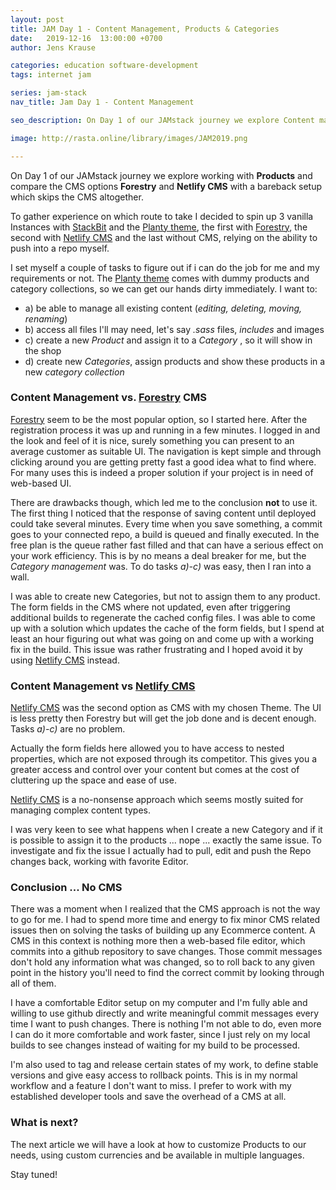 ```yaml
---
layout: post
title: JAM Day 1 - Content Management, Products & Categories
date:   2019-12-16  13:00:00 +0700
author: Jens Krause

categories: education software-development
tags: internet jam

series: jam-stack
nav_title: Jam Day 1 - Content Management

seo_description: On Day 1 of our JAMstack journey we explore Content management vs. CMS in detail 

image: http://rasta.online/library/images/JAM2019.png

---
```


 On Day 1 of our JAMstack journey we explore working with **Products** and compare the CMS options **Forestry** and **Netlify CMS** with a bareback setup which skips the CMS altogether.

<!--more-->
[Forestry]: https://forestry.io/ "Static Content CMS"
[Netlify CMS]: https://www.netlifycms.org/ "Static Content CMS"
[StackBit]: https://www.stackbit.com/ "Bundles your JAM Stack"
[Planty theme]: https://github.com/snipcart/stackbit-theme-planty/ "Planty theme on github"

To gather experience on which route to take I decided to spin up 3 vanilla Instances with [StackBit] and the [Planty theme], the first with [Forestry], the second with [Netlify CMS] and the last without CMS, relying on the ability to push into a repo myself.

I set myself a couple of tasks to figure out if i can do the job for me and my requirements or not. The [Planty theme] comes with dummy products and category collections, so we can get our hands dirty immediately.
I want to:
- a) be able to manage all existing content (_editing, deleting, moving, renaming_)
- b) access all files I'll may need, let's say _.sass_ files, _includes_ and images
- c) create a new _Product_ and assign it to a _Category_ , so it will show in the shop
- d) create new _Categories_, assign products and show these products in a new _category collection_ 

### Content Management vs. [Forestry] CMS

[Forestry] seem to be the most popular option, so I started here. After the registration process it was up and running in a few minutes. I logged in and the look and feel of it is nice, surely something you can present to an average customer as suitable UI. The navigation is kept simple and through clicking around you are getting pretty fast a good idea what to find where. For many uses this is indeed a proper solution if your project is in need of web-based UI.

There are drawbacks though, which led me to the conclusion **not** to use it. The first thing I noticed that the response of saving content until deployed could take several minutes. Every time when you save something, a commit goes to your connected repo, a build is queued and finally executed. In the free plan is the queue rather fast filled and that can have a serious effect on your work efficiency. This is by no means a deal breaker for me, but the _Category management_ was. To do tasks _a)-c)_ was easy, then I ran into a wall. 

I was able to create new Categories, but not to assign them to any product. The form fields in the CMS where not updated, even after triggering additional builds to regenerate the cached config files. I was able to come up with a solution which updates the cache of the form fields, but I spend at least an hour figuring out what was going on and come up with a working fix in the build. This issue was rather frustrating and I hoped avoid it by using [Netlify CMS] instead. 

### Content Management vs [Netlify CMS]

[Netlify CMS] was the second option as CMS with my chosen Theme. The UI is less pretty then Forestry but will get the job done and is decent enough. Tasks _a)-c)_ are no problem.

Actually the form fields here allowed you to have access to nested properties, which are not exposed through its competitor. This gives you a greater access and control over your content but comes at the cost of cluttering up the space and ease of use. 

[Netlify CMS] is a no-nonsense approach which seems mostly suited for managing complex content types.

I was very keen to see what happens when I create a new Category and if it is possible to assign it to the products ... nope ... exactly the same issue. To investigate and fix the issue I actually had to pull, edit and push the Repo changes back, working with favorite Editor. 

### Conclusion ... No CMS

There was a moment when I realized that the CMS approach is not the way to go for me. I had to spend more time and energy to fix minor CMS related issues then on solving the tasks of building up any Ecommerce content. A CMS in this context is nothing more then a web-based file editor, which commits into a github repository to save changes. Those commit messages don't hold any information what was changed, so to roll back to any given point in the history you'll need to find the correct commit by looking through all of them.

I have a comfortable Editor setup on my computer and I'm fully able and willing to use github directly and write meaningful commit messages every time I want to push changes. There is nothing I'm not able to do, even more I can do it more comfortable and work faster, since I just rely on my local builds to see changes instead of waiting for my build to be processed.

I'm also used to tag and release certain states of my work, to define stable versions and give easy access to rollback points. This is in my normal workflow and a feature I don't want to miss. I prefer to work with my established developer tools and save the overhead of a CMS at all.

### What is next?

The next article we will have a look at how to customize Products to our needs, using custom currencies and be available in multiple languages.

Stay tuned!


